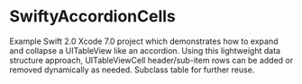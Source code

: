 # SwiftyAccordionCells

Example Swift 2.0 Xcode 7.0 project which demonstrates how to expand and collapse a UITableView like an accordion. Using this lightweight data structure approach, UITableViewCell header/sub-item rows can be added or removed dynamically as needed. Subclass table for further reuse.
